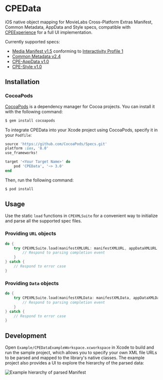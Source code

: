 # CPEData
iOS native object mapping for MovieLabs Cross-Platform Extras Manifest, Common Metadata, AppData and Style specs, compatible with [CPEExperience](https://github.com/warnerbros/cpe-manifest-ios-experience) for a full UI implementation.

Currently supported specs:
* [Media Manifest v1.5](http://www.movielabs.com/md/manifest) conforming to [Interactivity Profile 1](http://www.movielabs.com/cpe/profiles/)
* [Common Metadata v2.4](http://www.movielabs.com/md/md)
* [CPE-AppData v1.0](http://www.movielabs.com/cpe/appdata)
* [CPE-Style v1.0](http://www.movielabs.com/cpe/style)

## Installation

### CocoaPods

[CocoaPods](http://cocoapods.org) is a dependency manager for Cocoa projects. You can install it with the following command:

```bash
$ gem install cocoapods
```

To integrate CPEData into your Xcode project using CocoaPods, specify it in your `Podfile`:

```ruby
source 'https://github.com/CocoaPods/Specs.git'
platform :ios, '8.0'
use_frameworks!

target '<Your Target Name>' do
    pod 'CPEData', '~> 3.0'
end
```

Then, run the following command:

```bash
$ pod install
```

## Usage

Use the static `load` functions in `CPEXMLSuite` for a convenient way to initialize and parse all the supported spec files.

### Providing `URL` objects
```swift
do {
    try CPEXMLSuite.load(manifestXMLURL: manifestXMLURL, appDataXMLURL: appDataXMLURL, cpeStyleXMLURL: cpeStyleXMLURL) {
        // Respond to parsing completion event
    }
} catch {
    // Respond to error case
}
```

### Providing `Data` objects
```swift
do {
    try CPEXMLSuite.load(manifestXMLData: manifestXMLData, appDataXMLData: appDataXMLData, cpeStyleXMLData: cpeStyleXMLData) {
        // Respond to parsing completion event
    }
} catch {
    // Respond to error case
}
```

## Development

Open `Example/CPEDataExampleWorkspace.xcworkspace` in Xcode to build and run the sample project, which allows you to specify your own XML file URLs to be parsed and mapped to the library's native classes. The example project also provides a UI to explore the hierarchy of the parsed data:

![Example hierarchy of parsed Manifest](https://raw.githubusercontent.com/warnerbros/cpe-manifest-ios-data/assets/example_hierarchy.png)